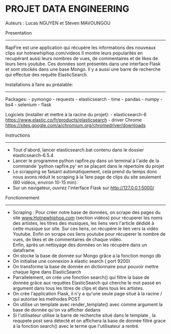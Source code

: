 PROJET DATA ENGINEERING
=======================
Auteurs : Lucas NGUYEN et Steven MAVOUNGOU


Presentation
************
RapFire est une application qui récupère les informations des nouveaux clips sur hotnewhiphop.com/videos
Il montre leurs popularités en recupérant aussi leurs nombres de vues, de commentaires et de likes de leurs liens youtube.
Ces données sont présentés dans une interface Flask et sont stockés dans une base Mongo.
Il y a aussi une barre de recherche qui effectue des requête ElasticSearch.

Installations à faire au préalable:
***********************************
Packages: - pymongo
          - requests
          - elasticsearch
          - time
          - pandas
          - numpy
		  - bs4
		  - selenium
		  - flask
		  
Logiciels (installer et mettre à la racine du projet): - elasticsearch-6 https://www.elastic.co/fr/products/elasticsearch
                                                       - driver Chrome https://sites.google.com/a/chromium.org/chromedriver/downloads

Instructions 
************
- Tout d'abord, lancer elasticsearch.bat contenu dans le dossier elasticsearch-6.5.4
- Lancer le programme python rapfire.py dans un terminal à l'aide de la commande 'python rapfire.py' en se plaçant dans le répertoire du projet
- Le scrapping se faisant automatiquement, cela prend du temps donc nous avons réduit le scraping à la 1ere page de clips du site seulement (60 vidéos, environ 10-15 min).
- Sur un navigateur, ouvrez l'interface Flask sur http://127.0.0.1:5000/ 

Fonctionnement
**************
- Scraping : Pour créer notre base de données, on scrape des pages du site www.Hotnewhiphop.com (section vidéos) pour récuperer les noms des artistes, les titres des musiques, les liens vers l'article dédidé à cette musique sur site.
  Sur ces liens, on récupère le lien vers la vidéo Youtube. Enfin on scrape ces liens youtube pour récuperer le nombre de vues, de likes et de commentaires de chaque vidéo.  
  Enfin, après un nettoyage des données on les récupère dans un dataframe
- On stocke la base de donnée sur Mongo grâce a la fonction mongo db
- On initialise une connexion à elastic search ( port 9200)
- On transforme la base de donnée en dictionnaire pour pouvoir mettre chaque ligne dans ElasticSearch
- Parrallelement, on crée une fonction search() qui filtre la base de donnée grâce aux requêtes ElasticSearch qui cherche le mot passé en argument dans tous les titres de clips et dans tous les artistes. 
- On  crée l'application Flask, il n'y a qu'une seule page situé à la racine / qui autorise les methodes POST
- On utilise un template avec render_template() avec comme argument la base de donnée qu'on va afficher dedans
- Si l'utilisateur utilise la barre de recherche situé dans le template , la requpete post sera détecté et on affichera la base de donnée filtré grace à la fonction search() avec le terme que l'utilisateur a rentré.
